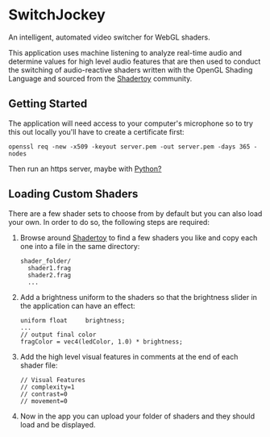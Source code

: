 # SwitchJockey
An intelligent, automated video switcher for WebGL shaders.

This application uses machine listening to analyze real-time audio and determine values for high level audio features that are then used to conduct the switching of audio-reactive shaders written with the OpenGL Shading Language and sourced from the [Shadertoy](https://www.shadertoy.com/) community.

## Getting Started

The application will need access to your computer's microphone so to try this out locally you'll have to create a certificate first:

`openssl req -new -x509 -keyout server.pem -out server.pem -days 365 -nodes`

Then run an https server, maybe with [Python?](https://piware.de/2011/01/creating-an-https-server-in-python/)

## Loading Custom Shaders

There are a few shader sets to choose from by default but you can also load your own. In order to do so, the following steps are required:

1. Browse around [Shadertoy](https://www.shadertoy.com/) to find a few shaders you like and copy each one into a file in the same directory:
    ```
    shader_folder/
      shader1.frag
      shader2.frag
      ...
    ```
2. Add a brightness uniform to the shaders so that the brightness slider in the application can have an effect:
    ```
    uniform float     brightness;
    ...
    // output final color
    fragColor = vec4(ledColor, 1.0) * brightness;
    ```
3. Add the high level visual features in comments at the end of each shader file:
    ```
    // Visual Features
    // complexity=1
    // contrast=0
    // movement=0
    ```
4. Now in the app you can upload your folder of shaders and they should load and be displayed.
